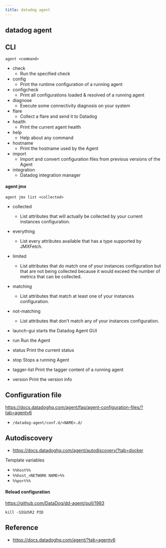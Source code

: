 ```yaml
---
title: datadog agent
---
```


## datadog agent

## CLI

```
agent <command>
```

* check
    * Run the specified check
* config
    * Print the runtime configuration of a running agent
* configcheck
    * Print all configurations loaded & resolved of a running agent
* diagnose
    * Execute some connectivity diagnosis on your system
* flare
    * Collect a flare and send it to Datadog
* health
    * Print the current agent health
* help
    * Help about any command
* hostname
    * Print the hostname used by the Agent
* import
    * Import and convert configuration files from previous versions of the Agent
* integration
    * Datadog integration manager

#### agent jmx

```
agent jmx list <collected>
```

* collected
    * List attributes that will actually be collected by your current instances configuration.
* everything
    * List every attributes available that has a type supported by JMXFetch.
* limited
    * List attributes that do match one of your instances configuration but that are not being collected because it would exceed the number of metrics that can be collected.
* matching
    * List attributes that match at least one of your instances configuration.
* not-matching
    * List attributes that don’t match any of your instances configuration.

* launch-gui  starts the Datadog Agent GUI
* run         Run the Agent
* status      Print the current status
* stop        Stops a running Agent
* tagger-list Print the tagger content of a running agent
* version     Print the version info


## Configuration file
https://docs.datadoghq.com/agent/faq/agent-configuration-files/?tab=agentv6

* `/datadog-agent/conf.d/<NAME>.d/`

## Autodiscovery
* https://docs.datadoghq.com/agent/autodiscovery/?tab=docker

Template variables

* `%%host%%`
* `%%host_<NETWORK NAME>%%`
* `%%port%%`


#### Reload configuration
https://github.com/DataDog/dd-agent/pull/1983

```
kill -SIGUSR2 PID
```


## Reference
* https://docs.datadoghq.com/agent/?tab=agentv6
